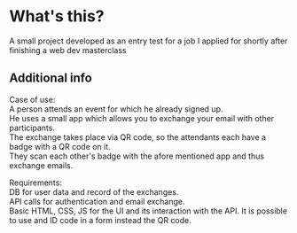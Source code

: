 # What's this?

A small project developed as an entry test for a job I applied for shortly after finishing a web dev masterclass

## Additional info

Case of use:  
A person attends an event for which he already signed up.  
He uses a small app which allows you to exchange your email with other participants.  
The exchange takes place via QR code, so the attendants each have a badge with a QR code on it.  
They scan each other's badge with the afore mentioned app and thus exchange emails.  

Requirements:  
DB for user data and record of the exchanges.  
API calls for authentication and email exchange.  
Basic HTML, CSS, JS for the UI and its interaction with the API. It is possible to use and ID code in a form instead the QR code.  
